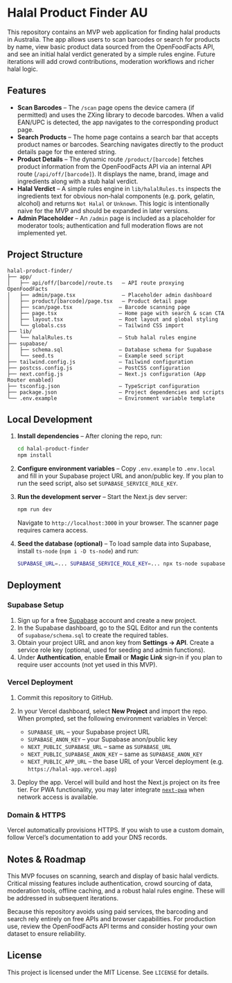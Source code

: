 # Halal Product Finder AU

This repository contains an MVP web application for finding halal products in Australia. The app allows users to scan barcodes or search for products by name, view basic product data sourced from the OpenFoodFacts API, and see an initial halal verdict generated by a simple rules engine. Future iterations will add crowd contributions, moderation workflows and richer halal logic.

## Features

* **Scan Barcodes** – The `/scan` page opens the device camera (if permitted) and uses the ZXing library to decode barcodes. When a valid EAN/UPC is detected, the app navigates to the corresponding product page.
* **Search Products** – The home page contains a search bar that accepts product names or barcodes. Searching navigates directly to the product details page for the entered string.
* **Product Details** – The dynamic route `/product/[barcode]` fetches product information from the OpenFoodFacts API via an internal API route (`/api/off/[barcode]`). It displays the name, brand, image and ingredients along with a stub halal verdict.
* **Halal Verdict** – A simple rules engine in `lib/halalRules.ts` inspects the ingredients text for obvious non‑halal components (e.g. pork, gelatin, alcohol) and returns `Not Halal` or `Unknown`. This logic is intentionally naive for the MVP and should be expanded in later versions.
* **Admin Placeholder** – An `/admin` page is included as a placeholder for moderator tools; authentication and full moderation flows are not implemented yet.

## Project Structure

```
halal-product-finder/
├── app/
│   ├── api/off/[barcode]/route.ts   – API route proxying OpenFoodFacts
│   ├── admin/page.tsx               – Placeholder admin dashboard
│   ├── product/[barcode]/page.tsx   – Product detail page
│   ├── scan/page.tsx               – Barcode scanning page
│   ├── page.tsx                    – Home page with search & scan CTA
│   ├── layout.tsx                  – Root layout and global styling
│   └── globals.css                 – Tailwind CSS import
├── lib/
│   └── halalRules.ts               – Stub halal rules engine
├── supabase/
│   ├── schema.sql                  – Database schema for Supabase
│   └── seed.ts                     – Example seed script
├── tailwind.config.js              – Tailwind configuration
├── postcss.config.js               – PostCSS configuration
├── next.config.js                  – Next.js configuration (App Router enabled)
├── tsconfig.json                   – TypeScript configuration
├── package.json                    – Project dependencies and scripts
└── .env.example                    – Environment variable template
```

## Local Development

1. **Install dependencies** – After cloning the repo, run:

   ```bash
   cd halal-product-finder
   npm install
   ```

2. **Configure environment variables** – Copy `.env.example` to `.env.local` and fill in your Supabase project URL and anon/public key. If you plan to run the seed script, also set `SUPABASE_SERVICE_ROLE_KEY`.

3. **Run the development server** – Start the Next.js dev server:

   ```bash
   npm run dev
   ```

   Navigate to `http://localhost:3000` in your browser. The scanner page requires camera access.

4. **Seed the database (optional)** – To load sample data into Supabase, install `ts-node` (`npm i -D ts-node`) and run:

   ```bash
   SUPABASE_URL=... SUPABASE_SERVICE_ROLE_KEY=... npx ts-node supabase/seed.ts
   ```

## Deployment

### Supabase Setup

1. Sign up for a free [Supabase](https://supabase.com) account and create a new project.
2. In the Supabase dashboard, go to the SQL Editor and run the contents of `supabase/schema.sql` to create the required tables.
3. Obtain your project URL and anon key from **Settings → API**. Create a service role key (optional, used for seeding and admin functions).
4. Under **Authentication**, enable **Email** or **Magic Link** sign‑in if you plan to require user accounts (not yet used in this MVP).

### Vercel Deployment

1. Commit this repository to GitHub.
2. In your Vercel dashboard, select **New Project** and import the repo. When prompted, set the following environment variables in Vercel:

   - `SUPABASE_URL` – your Supabase project URL
   - `SUPABASE_ANON_KEY` – your Supabase anon/public key
   - `NEXT_PUBLIC_SUPABASE_URL` – same as `SUPABASE_URL`
   - `NEXT_PUBLIC_SUPABASE_ANON_KEY` – same as `SUPABASE_ANON_KEY`
   - `NEXT_PUBLIC_APP_URL` – the base URL of your Vercel deployment (e.g. `https://halal-app.vercel.app`)

2. Deploy the app. Vercel will build and host the Next.js project on its free tier. For PWA functionality, you may later integrate [`next-pwa`](https://github.com/shadowwalker/next-pwa) when network access is available.

### Domain & HTTPS

Vercel automatically provisions HTTPS. If you wish to use a custom domain, follow Vercel’s documentation to add your DNS records.

## Notes & Roadmap

This MVP focuses on scanning, search and display of basic halal verdicts. Critical missing features include authentication, crowd sourcing of data, moderation tools, offline caching, and a robust halal rules engine. These will be addressed in subsequent iterations.

Because this repository avoids using paid services, the barcoding and search rely entirely on free APIs and browser capabilities. For production use, review the OpenFoodFacts API terms and consider hosting your own dataset to ensure reliability.

## License

This project is licensed under the MIT License. See `LICENSE` for details.